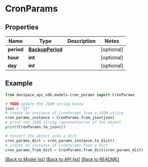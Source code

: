 # CronParams

## Properties

Name | Type | Description | Notes
------------ | ------------- | ------------- | -------------
**period** | [**BackupPeriod**](BackupPeriod.md) |  | [optional] 
**hour** | **int** |  | [optional] 
**day** | **int** |  | [optional] 

## Example

```python
from docspace_api_sdk.models.cron_params import CronParams

# TODO update the JSON string below
json = "{}"
# create an instance of CronParams from a JSON string
cron_params_instance = CronParams.from_json(json)
# print the JSON string representation of the object
print(CronParams.to_json())

# convert the object into a dict
cron_params_dict = cron_params_instance.to_dict()
# create an instance of CronParams from a dict
cron_params_from_dict = CronParams.from_dict(cron_params_dict)
```
[[Back to Model list]](../README.md#documentation-for-models) [[Back to API list]](../README.md#documentation-for-api-endpoints) [[Back to README]](../README.md)


